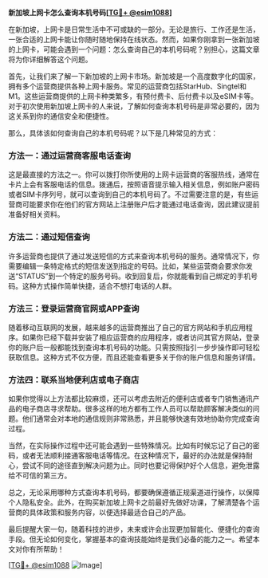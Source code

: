 **新加坡上网卡怎么查询本机号码[[TG💪+ @esim1088](https://t.me/s/esim1088)]**

在新加坡，上网卡是日常生活中不可或缺的一部分。无论是旅行、工作还是生活，一张合适的上网卡能让你随时随地保持在线状态。然而，如果你刚拿到一张新加坡的上网卡，可能会遇到一个问题：怎么查询自己的本机号码呢？别担心，这篇文章将为你详细解答这个问题。

首先，让我们来了解一下新加坡的上网卡市场。新加坡是一个高度数字化的国家，拥有多个运营商提供各种上网卡服务。常见的运营商包括StarHub、Singtel和M1。这些运营商提供的上网卡种类繁多，有预付费卡、后付费卡以及eSIM卡等。对于初次使用新加坡上网卡的人来说，了解如何查询本机号码是非常必要的，因为这关系到你的通信安全和便捷性。

那么，具体该如何查询自己的本机号码呢？以下是几种常见的方式：

### 方法一：通过运营商客服电话查询

这是最直接的方法之一。你可以拨打你所使用的上网卡运营商的客服热线，通常在卡片上会有客服电话的信息。拨通后，按照语音提示输入相关信息，例如账户密码或者SIM卡序列号，就可以查询到自己的本机号码了。不过需要注意的是，有些运营商可能要求你在他们的官方网站上注册账户后才能通过电话查询，因此建议提前准备好相关资料。

### 方法二：通过短信查询

许多运营商也提供了通过发送短信的方式来查询本机号码的服务。通常情况下，你需要编辑一条特定格式的短信发送到指定的号码。比如，某些运营商会要求你发送“STATUS”到一个特定的服务号码。收到回复后，你就能看到自己绑定的手机号码。这种方式操作简单快捷，适合不想打电话的人群。

### 方法三：登录运营商官网或APP查询

随着移动互联网的发展，越来越多的运营商推出了自己的官方网站和手机应用程序。如果你已经下载并安装了相应运营商的应用程序，或者访问其官方网站，登录你的账户后一般都能找到查询本机号码的功能。只需按照指引一步步操作即可轻松获取信息。这种方式不仅方便，而且还能查看更多关于你的账户信息和服务详情。

### 方法四：联系当地便利店或电子商店

如果你觉得以上方法都比较麻烦，还可以考虑去附近的便利店或者专门销售通讯产品的电子商店寻求帮助。很多这样的地方都有工作人员可以帮助顾客解决类似的问题。他们通常会对本地的通信规则非常熟悉，并且能够快速有效地协助你完成查询过程。

当然，在实际操作过程中还可能会遇到一些特殊情况。比如有时候忘记了自己的密码，或者无法顺利接通客服电话等情况。在这种情况下，最好的办法就是保持耐心，尝试不同的途径直到解决问题为止。同时也要记得保护好个人信息，避免泄露给不可信的第三方。

总之，无论采用哪种方式查询本机号码，都要确保遵循正规渠道进行操作，以保障个人隐私安全。此外，在购买新加坡上网卡之前最好先做好功课，了解清楚各个运营商的具体政策和服务内容，以便选择最适合自己的产品。

最后提醒大家一句，随着科技的进步，未来或许会出现更加智能化、便捷化的查询手段。但无论如何变化，掌握基本的查询技能始终是我们必备的能力之一。希望本文对你有所帮助！

[[TG💪+ @esim1088](https://t.me/s/esim1088) ![Image](https://i.postimg.cc/4NQfJmqS/Snipaste-2025-05-13-00-14-12.png)]